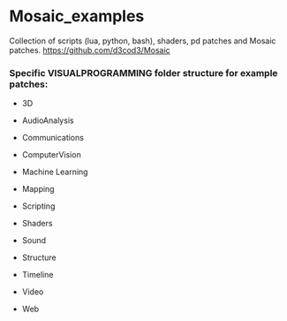 # Mosaic_examples
Collection of scripts (lua, python, bash), shaders, pd patches and Mosaic patches. https://github.com/d3cod3/Mosaic

### Specific VISUALPROGRAMMING folder structure for example patches:


- 3D

- AudioAnalysis

- Communications

- ComputerVision

- Machine Learning

- Mapping

- Scripting

- Shaders

- Sound

- Structure

- Timeline

- Video

- Web